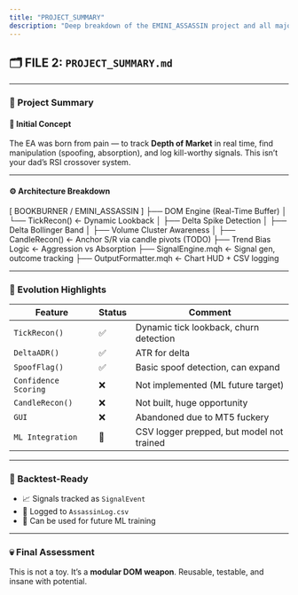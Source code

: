 ```yaml
---
title: "PROJECT_SUMMARY"
description: "Deep breakdown of the EMINI_ASSASSIN project and all major architectural components."
---
```


## 🗂️ FILE 2: `PROJECT_SUMMARY.md`

---

### 📌 Project Summary

#### 🧠 Initial Concept
The EA was born from pain — to track **Depth of Market** in real time, find manipulation (spoofing, absorption), and log kill-worthy signals. This isn’t your dad’s RSI crossover system.

---

#### ⚙️ Architecture Breakdown
[ BOOKBURNER / EMINI_ASSASSIN ] ├── DOM Engine (Real-Time Buffer) │ └── TickRecon() ← Dynamic Lookback │ ├── Delta Spike Detection │ ├── Delta Bollinger Band │ ├── Volume Cluster Awareness │ ├── CandleRecon() ← Anchor S/R via candle pivots (TODO) ├── Trend Bias Logic ← Aggression vs Absorption ├── SignalEngine.mqh ← Signal gen, outcome tracking ├── OutputFormatter.mqh ← Chart HUD + CSV logging


---

### 🔄 Evolution Highlights

| Feature                  | Status | Comment |
|--------------------------|--------|---------|
| `TickRecon()`            | ✅     | Dynamic tick lookback, churn detection |
| `DeltaADR()`             | ✅     | ATR for delta |
| `SpoofFlag()`            | ✅     | Basic spoof detection, can expand |
| `Confidence Scoring`     | ❌     | Not implemented (ML future target) |
| `CandleRecon()`          | ❌     | Not built, huge opportunity |
| `GUI`                    | ❌     | Abandoned due to MT5 fuckery |
| `ML Integration`         | 🚧     | CSV logger prepped, but model not trained |

---

### 🧪 Backtest-Ready

- 📈 Signals tracked as `SignalEvent`
- 🧾 Logged to `AssassinLog.csv`
- 🧠 Can be used for future ML training

---

### 💀 Final Assessment
This is not a toy. It’s a **modular DOM weapon**. Reusable, testable, and insane with potential.